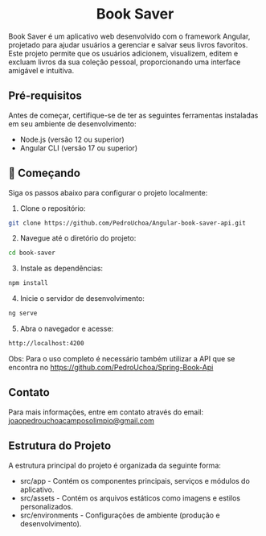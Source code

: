 <h1 align="center"> Book Saver </h1>
Book Saver é um aplicativo web desenvolvido com o framework Angular, projetado para ajudar usuários a gerenciar e salvar seus livros favoritos. Este projeto permite que os usuários adicionem, visualizem, editem e excluam livros da sua coleção pessoal, proporcionando uma interface amigável e intuitiva.

## Pré-requisitos
Antes de começar, certifique-se de ter as seguintes ferramentas instaladas em seu ambiente de desenvolvimento:

- Node.js (versão 12 ou superior)
- Angular CLI (versão 17 ou superior)

## 🚀 Começando
Siga os passos abaixo para configurar o projeto localmente:

1. Clone o repositório:

 ```bash
 git clone https://github.com/PedroUchoa/Angular-book-saver-api.git
```
2. Navegue até o diretório do projeto:

 ```bash
 cd book-saver
```
3. Instale as dependências:

 ```bash
 npm install
```
4. Inicie o servidor de desenvolvimento:

 ```bash
 ng serve
```

5. Abra o navegador e acesse:

 ```bash
 http://localhost:4200
```

Obs: Para o uso completo é necessário também utilizar a API que se encontra no https://github.com/PedroUchoa/Spring-Book-Api

## Contato
Para mais informações, entre em contato através do email: joaopedrouchoacamposolimpio@gmail.com

## Estrutura do Projeto
A estrutura principal do projeto é organizada da seguinte forma:

- src/app - Contém os componentes principais, serviços e módulos do aplicativo.
- src/assets - Contém os arquivos estáticos como imagens e estilos personalizados.
- src/environments - Configurações de ambiente (produção e desenvolvimento).
